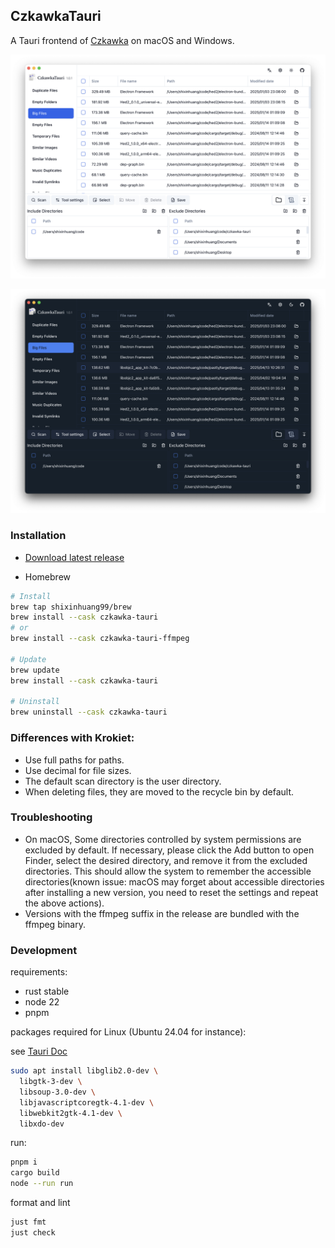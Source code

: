 ## CzkawkaTauri

A Tauri frontend of [Czkawka](https://github.com/qarmin/czkawka) on macOS and Windows.

![app light mode](./screenshots/1.png)

![app dark mode](./screenshots/2.png)

### Installation

- [Download latest release](https://github.com/shixinhuang99/czkawka-tauri/releases)

- Homebrew

```sh
# Install
brew tap shixinhuang99/brew
brew install --cask czkawka-tauri
# or
brew install --cask czkawka-tauri-ffmpeg

# Update
brew update
brew install --cask czkawka-tauri

# Uninstall
brew uninstall --cask czkawka-tauri
```

### Differences with Krokiet:

- Use full paths for paths.
- Use decimal for file sizes.
- The default scan directory is the user directory.
- When deleting files, they are moved to the recycle bin by default.

### Troubleshooting

- On macOS, Some directories controlled by system permissions are excluded by default. If necessary, please click the Add button to open Finder, select the desired directory, and remove it from the excluded directories. This should allow the system to remember the accessible directories(known issue: macOS may forget about accessible directories after installing a new version, you need to reset the settings and repeat the above actions).
- Versions with the ffmpeg suffix in the release are bundled with the ffmpeg binary.

### Development

requirements:

- rust stable
- node 22
- pnpm

packages required for Linux (Ubuntu 24.04 for instance):

see [Tauri Doc](https://tauri.app/start/prerequisites/#linux)

```sh
sudo apt install libglib2.0-dev \
  libgtk-3-dev \
  libsoup-3.0-dev \
  libjavascriptcoregtk-4.1-dev \
  libwebkit2gtk-4.1-dev \
  libxdo-dev
```

run:

```sh
pnpm i
cargo build
node --run run
```

format and lint

```sh
just fmt
just check
```
